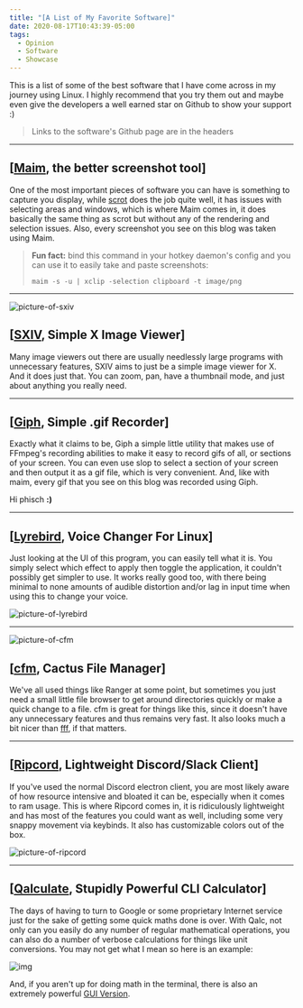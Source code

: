 ```yaml
---
title: "[A List of My Favorite Software]"
date: 2020-08-17T10:43:39-05:00
tags:
  - Opinion
  - Software
  - Showcase
---
```


This is a list of some of the best software that I have come across in my journey using Linux. I highly recommend that you try them out and maybe even give the developers a well earned star on Github to show your support :)

> Links to the software's Github page are in the headers

---

## [[Maim](https://github.com/naelstrof/maim), the better screenshot tool]
One of the most important pieces of software you can have is something to capture you display, while [scrot](https://github.com/dreamer/scrot) does the job quite well, it has issues with selecting areas and windows, which is where Maim comes in, it does basically the same thing as scrot but without any of the rendering and selection issues. Also, every screenshot you see on this blog was taken using Maim.

> **Fun fact:** bind this command in your hotkey daemon's config and you can use it to easily take and paste screenshots:
>
> `maim -s -u | xclip -selection clipboard -t image/png`

---

![picture-of-sxiv](https://i.imgur.com/6T1WTMF.png#float-right)
## [[SXIV](https://github.com/muennich/sxiv), Simple X Image Viewer]
Many image viewers out there are usually needlessly large programs with unnecessary features, SXIV aims to just be a simple image viewer for X. And it does just that. You can zoom, pan, have a thumbnail mode, and just about anything you really need.

---

## [[Giph](https://github.com/phisch/giph), Simple .gif Recorder]
Exactly what it claims to be, Giph a simple little utility that makes use of FFmpeg's recording abilities to make it easy to record gifs of all, or sections of your screen. You can even use slop to select a section of your screen and then output it as a gif file, which is very convenient. And, like with maim, every gif that you see on this blog was recorded using Giph.

Hi phisch **:)**

---

## [[Lyrebird](https://github.com/chxrlt/lyrebird), Voice Changer For Linux]
Just looking at the UI of this program, you can easily tell what it is. You simply select which effect to apply then toggle the application, it couldn't possibly get simpler to use. It works really good too, with there being minimal to none amounts of audible distortion and/or lag in input time when using this to change your voice.

![picture-of-lyrebird](https://i.imgur.com/FNQWNFu.png)

---

![picture-of-cfm](https://i.imgur.com/65Holv7.png#float-right)
## [[cfm](https://github.com/WillEccles/cfm), Cactus File Manager]
We've all used things like Ranger at some point, but sometimes you just need a small little file browser to get around directories quickly or make a quick change to a file. cfm is great for things like this, since it doesn't have any unnecessary features and thus remains very fast. It also looks much a bit nicer than [fff](https://github.com/dylanaraps/fff), if that matters.

---

## [[Ripcord](https://cancel.fm/ripcord/), Lightweight Discord/Slack Client]
If you've used the normal Discord electron client, you are most likely aware of how resource intensive and bloated it can be, especially when it comes to ram usage. This is where Ripcord comes in, it is ridiculously lightweight and has most of the features you could want as well, including some very snappy movement via keybinds. It also has customizable colors out of the box.

![picture-of-ripcord](https://i.imgur.com/nLNDatX.png)

---

## [[Qalculate](https://github.com/Qalculate/libqalculate), Stupidly Powerful CLI Calculator]
The days of having to turn to Google or some proprietary Internet service just for the sake of getting some quick maths done is over. With Qalc, not only can you easily do any number of regular mathematical operations, you can also do a number of verbose calculations for things like unit conversions. You may not get what I mean so here is an example:

![img](https://i.postimg.cc/pdcgK95g/image.png)

And, if you aren't up for doing math in the terminal, there is also an extremely powerful [GUI Version](http://qalculate.github.io/).

